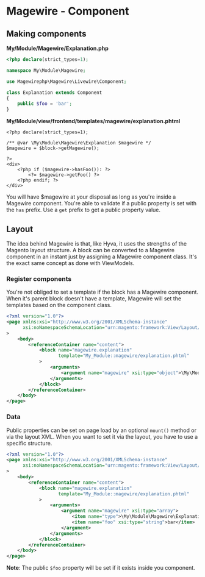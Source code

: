 # Magewire - Component

## Making components
**My/Module/Magewire/Explanation.php**
```php
<?php declare(strict_types=1);

namespace My\Module\Magewire;

use Magewirephp\Magewire\Livewire\Component;

class Explanation extends Component
{
    public $foo = 'bar';
}
```

**My/Module/view/frontend/templates/magewire/explanation.phtml**
```phtml
<?php declare(strict_types=1);

/** @var \My\Module\Magewire\Explanation $magewire */
$magewire = $block->getMagewire();

?>
<div>
    <?php if ($magewire->hasFoo()): ?>
        <?= $magewire->getFoo() ?>
    <?php endif; ?>
</div>
```
You will have $magewire at your disposal as long as you're inside a Magewire component. You're able to validate if a public property is set with the ```has``` prefix. Use a ```get``` prefix to get a public property value.

## Layout
The idea behind Magewire is that, like Hyva, it uses the strengths of the Magento layout structure. A block can be converted to a Magewire component in an instant just by assigning a Magewire component class. It's the exact same concept as done with ViewModels.

### Register components
You're not obliged to set a template if the block has a Magewire component. When it's parent block doesn't have a template, Magewire will set the templates based on the component class.

```xml
<?xml version="1.0"?>
<page xmlns:xsi="http://www.w3.org/2001/XMLSchema-instance"
      xsi:noNamespaceSchemaLocation="urn:magento:framework:View/Layout/etc/page_configuration.xsd"
>
    <body>
        <referenceContainer name="content">
            <block name="magewire.explanation"
                   template="My_Module::magewire/explanation.phtml"
            >
                <arguments>
                    <argument name="magewire" xsi:type="object">\My\Module\Magewire\Explanation</argument>
                </arguments>
            </block>
        </referenceContainer>
    </body>
</page>
```

### Data
Public properties can be set on page load by an optional ```mount()``` method or via the layout XML. When you want to set it via the layout, you have to use a specific structure.

```xml
<?xml version="1.0"?>
<page xmlns:xsi="http://www.w3.org/2001/XMLSchema-instance"
      xsi:noNamespaceSchemaLocation="urn:magento:framework:View/Layout/etc/page_configuration.xsd"
>
    <body>
        <referenceContainer name="content">
            <block name="magewire.explanation"
                   template="My_Module::magewire/explanation.phtml"
            >
                <arguments>
                    <argument name="magewire" xsi:type="array">
                        <item name="type">\My\Module\Magewire\Explanation</item>
                        <item name="foo" xsi:type="string">bar</item>
                    </argument>
                </arguments>
            </block>
        </referenceContainer>
    </body>
</page>
```
**Note**: The public ```$foo``` property will be set if it exists inside you component.
